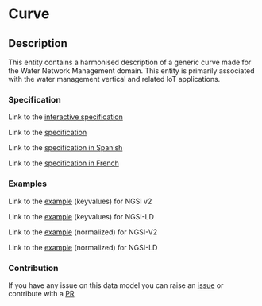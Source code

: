 # Curve

## Description 

This entity contains a harmonised description of a generic curve made for
the Water Network Management domain. This entity is primarily associated
with the water management vertical and related IoT applications.

### Specification

Link to the [interactive specification](https://swagger.lab.fiware.org/?url=https://smart-data-models.github.io/dataModel.WaterNetworkManagement/Curve/swagger.yaml)

Link to the [specification](https://github.com/smart-data-models/dataModel.WaterNetworkManagement/blob/master/Curve/doc/spec.md)

Link to the [specification in Spanish](https://github.com/smart-data-models/dataModel.WaterNetworkManagement/blob/master/Curve/doc/spec_ES.md)

Link to the [specification in French](https://github.com/smart-data-models/dataModel.WaterNetworkManagement/blob/master/Curve/doc/spec_FR.md)
### Examples

Link to the [example](https://smart-data-models.github.io/dataModel.WaterNetworkManagement/Curve/examples/example.json) (keyvalues) for NGSI v2

Link to the [example](https://smart-data-models.github.io/dataModel.WaterNetworkManagement/Curve/examples/example.jsonld) (keyvalues) for NGSI-LD

Link to the [example](https://smart-data-models.github.io/dataModel.WaterNetworkManagement/Curve/examples/example-normalized.json) (normalized) for NGSI-V2

Link to the [example](https://smart-data-models.github.io/dataModel.WaterNetworkManagement/Curve/examples/example-normalized.jsonld) (normalized) for NGSI-LD
### Contribution

 If you have any issue on this data model you can raise an [issue](https://github.com/smart-data-models/dataModel.WaterNetworkManagement/issues)  or contribute with a [PR](https://github.com/smart-data-models/dataModel.WaterNetworkManagement/pulls)